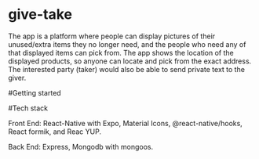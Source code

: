 # give-take

The app is a platform where people can display pictures of their unused/extra items they no longer need, and the people who need any of that displayed items can pick from. The app shows the location of the displayed products, so anyone can locate and pick from the exact address. The interested party (taker) would also be able to send private text to the giver.

#Getting started

#Tech stack

Front End: React-Native with Expo, Material Icons, @react-native/hooks, React formik, and Reac YUP.

Back End: Express, Mongodb with mongoos.
